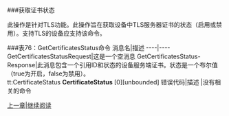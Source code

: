 ###获取证书状态

此操作是针对TLS功能。此操作旨在获取设备中TLS服务器证书的状态（启用或禁用）。支持TLS的设备应支持该命令。


###表76：GetCertificatesStatus命令
消息名|描述
----|----
GetCertificatesStatusRequest|这是一个空消息
GetCertificatesStatus-Response|此消息包含一个引用ID和状态的设备服务端证书。状态是一个布尔值（true为开启，false为禁用）。<br />tt:CertificateStatus **CertificateStatus** [0][unbounded]
错误代码|描述
 |没有相关的命令




[上一章](08.04.09.md)|[继续阅读](08.04.12.md)



